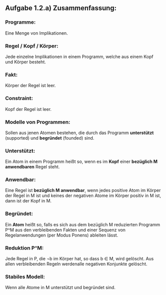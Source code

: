 ## Aufgabe 1.2.a) Zusammenfassung:

### Programme:

Eine Menge von Implikationen.

### Regel / Kopf / Körper:

Jede einzelne Implikationen in einem Programm, welche aus einem Kopf und Körper besteht.

### Fakt:

Körper der Regel ist leer.

### Constraint:

Kopf der Regel ist leer.

### Modelle von Programmen:

Sollen aus jenen Atomen bestehen, die durch das Programm **unterstützt** (supported) und
**begründet** (founded) sind.

### Unterstützt:

Ein Atom in einem Programm heißt so, wenn es im **Kopf** einer **bezüglich M anwendbaren**
Regel steht.

### Anwendbar:

Eine Regel ist **bezüglich M anwendbar**, wenn jedes positive Atom im Körper der Regel in M
ist und keines der negativen Atome im Körper positiv in M ist, dann ist der Kopf in M.

### Begründet:

Ein **Atom** heißt so, falls es sich aus dem bezüglich M reduzierten Programm P^M aus den verbleibenden Fakten und einer Sequenz von Regelanwendungen (per Modus Ponens) ableiten lässt.

### Reduktion P^M:

Jede Regel in P, die ¬b im Körper hat, so dass b ∈ M, wird gelöscht. Aus allen verbleibenden Regeln werdenalle negativen Konjunkte gelöscht.

### Stabiles Modell:

Wenn alle Atome in M unterstützt und begründet sind.